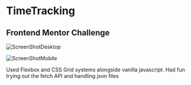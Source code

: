 # TimeTracking
## Frontend Mentor Challenge
 


![ScreenShotDesktop](https://user-images.githubusercontent.com/62937987/138538248-471e8d77-f696-4b02-86e8-c72d1c7b3df0.png)

![ScreenShotMobile](https://user-images.githubusercontent.com/62937987/138538249-368e7b25-4f7b-4c28-a2c8-5f0dcec11944.png)

Used Flexbox and CSS Grid systems alongside vanilla javascript.
Had fun trying out the fetch API and handling json files
